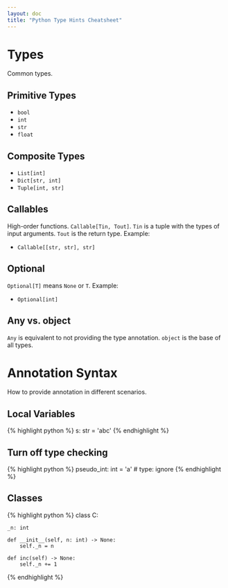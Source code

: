 ```yaml
---
layout: doc
title: "Python Type Hints Cheatsheet"
---
```


# Types

Common types.

## Primitive Types

* `bool`
* `int`
* `str`
* `float`

## Composite Types

* `List[int]`
* `Dict[str, int]`
* `Tuple[int, str]`

## Callables

High-order functions. `Callable[Tin, Tout]`. `Tin` is a tuple with the types of input arguments. `Tout` is the return type. Example:

* `Callable[[str, str], str]`

## Optional

`Optional[T]` means `None` or `T`. Example:

* `Optional[int]`

## Any vs. object

`Any` is equivalent to not providing the type annotation. `object` is the base of all types.

# Annotation Syntax

How to provide annotation in different scenarios.

## Local Variables

{% highlight python %}
s: str = 'abc'
{% endhighlight %}

## Turn off type checking

{% highlight python %}
pseudo_int: int = 'a'  # type: ignore
{% endhighlight %}

## Classes

{% highlight python %}
class C:

    _n: int

    def __init__(self, n: int) -> None:
        self._n = n

    def inc(self) -> None:
        self._n += 1
{% endhighlight %}
